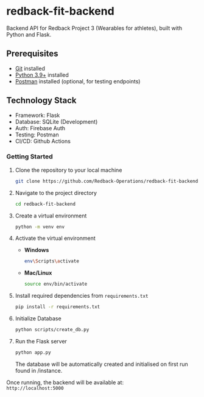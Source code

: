 # redback-fit-backend

Backend API for Redback Project 3 (Wearables for athletes), built with Python and Flask.

## Prerequisites
- [Git](https://git-scm.com/downloads) installed
- [Python 3.9+](https://www.python.org/downloads/) installed
- [Postman](https://www.postman.com/downloads/) installed (optional, for testing endpoints)

## Technology Stack
- Framework: Flask
- Database: SQLite (Development)
- Auth: Firebase Auth
- Testing: Postman
- CI/CD: Github Actions

### Getting Started
1. Clone the repository to your local machine  
    ```bash
    git clone https://github.com/Redback-Operations/redback-fit-backend.git
    ```

2. Navigate to the project directory  
    ```bash
    cd redback-fit-backend
    ```

3. Create a virtual environment  
    ```bash
    python -m venv env
    ```

4. Activate the virtual environment  
    - **Windows**  
        ```bash
        env\Scripts\activate
        ```
    - **Mac/Linux**  
        ```bash
        source env/bin/activate
        ```

5. Install required dependencies from `requirements.txt`  
    ```bash
    pip install -r requirements.txt
    ```

6. Initialize Database  
    ```bash
    python scripts/create_db.py
    ```

7. Run the Flask server  
    ```bash
    python app.py
    ```
    The database will be automatically created and initialised on first run found in /instance.

Once running, the backend will be available at:  
`http://localhost:5000`

